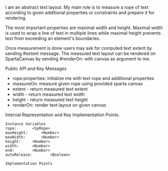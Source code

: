 I am an abstract text layout. My main role is to measure a rope of text according to given additional properties or constraints and prepare it for rendering.

The most important properties are maximal width and height. Maximal width is used to wrap a line of text in multiple lines while maximal height prevents text from exceeding an element's boundaries.

Once measurement is done users may ask for computed text extent by sending #extent message.
The measured text layout can be rendered on SpartaCanvas by sending #renderOn: with canvas as argument to me.

Public API and Key Messages

- rope:properties: initialize me with text rope and additional properties
- measureOn: measure given rope using provided sparta canvas
- extent - return measured text extent
- width - return measured text width
- height - return measured text height
- renderOn: render text layout on given canvas
 
Internal Representation and Key Implementation Points.

    Instance Variables
	rope:		<SpRope>
	maxHeight:		<Number>
	maxWidth:		<Number>
	height:		<Number>
	width:		<Number>
	end:		<Number>
	autoRelease:		<Boolean>

    Implementation Points